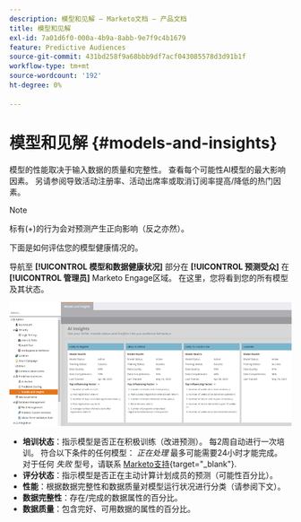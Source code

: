 ```yaml
---
description: 模型和见解 — Marketo文档 — 产品文档
title: 模型和见解
exl-id: 7a01d6f0-000a-4b9a-8abb-9e7f9c4b1679
feature: Predictive Audiences
source-git-commit: 431bd258f9a68bbb9df7acf043085578d3d91b1f
workflow-type: tm+mt
source-wordcount: '192'
ht-degree: 0%

---
```


# 模型和见解 {#models-and-insights}

模型的性能取决于输入数据的质量和完整性。 查看每个可能性AI模型的最大影响因素。 另请参阅导致活动注册率、活动出席率或取消订阅率提高/降低的热门因素。

>[!NOTE]
>
>标有(+)的行为会对预测产生正向影响（反之亦然）。

下面是如何评估您的模型健康情况的。

导航至 **[!UICONTROL 模型和数据健康状况]** 部分在 **[!UICONTROL 预测受众]** 在 **[!UICONTROL 管理员]** Marketo Engage区域。 在这里，您将看到您的所有模型及其状态。

![图像1](assets/models-and-insights-1.png)

* **培训状态**：指示模型是否正在积极训练（改进预测）。 每2周自动进行一次培训。 符合以下条件的任何模型： _正在处理_ 最多可能需要24小时才能完成。 对于任何 _失败_ 型号，请联系 [Marketo支持](https://nation.marketo.com/t5/Support/ct-p/Support){target="_blank"}.
* **评分状态**：指示模型是否正在主动计算计划成员的预测（可能性百分比）。
* **性能**：根据数据完整性和数据质量对模型运行状况进行分类（请参阅下文）。
* **数据完整性**：存在/完成的数据属性的百分比。
* **数据质量**：包含完好、可用数据的属性的百分比。
